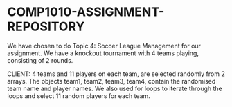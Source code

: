 # COMP1010-ASSIGNMENT-REPOSITORY
We have chosen to do Topic 4: Soccer League Management for our assignment. We have a knockout tournament with 4 teams playing, consisting of 2 rounds. 

CLIENT:
4 teams and 11 players on each team, are selected randomly from 2 arrays. 
The objects team1, team2, team3, team4, contain the randomised team name and player names.
We also used for loops to iterate through the loops and select 11 random players for each team. 